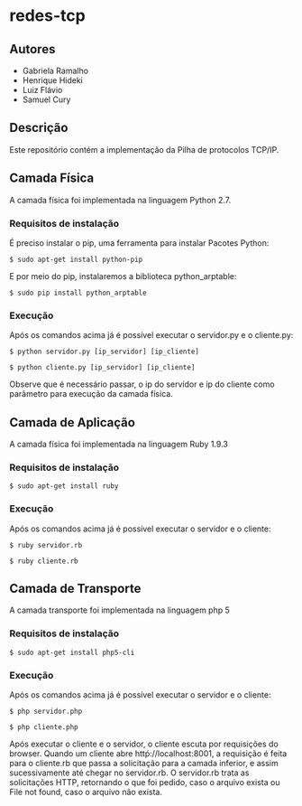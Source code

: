 # redes-tcp

## Autores
- Gabriela Ramalho
- Henrique Hideki
- Luiz Flávio 
- Samuel Cury

## Descrição
Este repositório contém a implementação da Pilha de protocolos TCP/IP.

## Camada Física
A camada física foi implementada na linguagem Python 2.7. 

### Requisitos de instalação
É preciso instalar o pip, uma ferramenta para instalar Pacotes Python: 
```
$ sudo apt-get install python-pip
```

E por meio do pip, instalaremos a biblioteca python_arptable:
```
$ sudo pip install python_arptable
```
### Execução
Após os comandos acima já é possível executar o servidor.py e o cliente.py:
```
$ python servidor.py [ip_servidor] [ip_cliente]
```
```
$ python cliente.py [ip_servidor] [ip_cliente]
```
Observe que é necessário passar, o ip do servidor e ip do cliente como parâmetro para execução da camada física.

## Camada de Aplicação
A camada física foi implementada na linguagem Ruby 1.9.3

### Requisitos de instalação
```
$ sudo apt-get install ruby
```
### Execução
Após os comandos acima já é possível executar o servidor e o cliente:
```
$ ruby servidor.rb
```
```
$ ruby cliente.rb
```

## Camada de Transporte
A camada transporte foi implementada na linguagem php 5

### Requisitos de instalação
```
$ sudo apt-get install php5-cli
```
### Execução
Após os comandos acima já é possível executar o servidor e o cliente:
```
$ php servidor.php
```
```
$ php cliente.php
```
Após executar o cliente e o servidor, o cliente escuta por requisições do browser.
Quando um cliente abre httṕ://localhost:8001, a requisição é feita para o cliente.rb que passa a solicitação para a camada inferior, e assim sucessivamente até chegar no servidor.rb. O servidor.rb trata as solicitações HTTP, retornando o que foi pedido, caso o arquivo exista ou File not found, caso o arquivo não exista.
